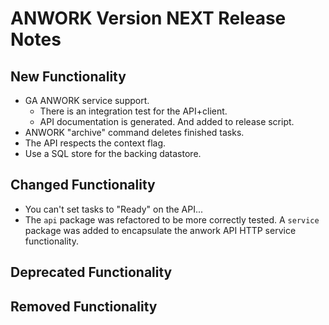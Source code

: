 # ANWORK Version NEXT Release Notes

## New Functionality
- GA ANWORK service support.
  - There is an integration test for the API+client.
  - API documentation is generated. And added to release script.
- ANWORK "archive" command deletes finished tasks.
- The API respects the context flag.
- Use a SQL store for the backing datastore.

## Changed Functionality
- You can't set tasks to "Ready" on the API...
- The `api` package was refactored to be more correctly tested. A `service`
  package was added to encapsulate the anwork API HTTP service functionality.

## Deprecated Functionality

## Removed Functionality
